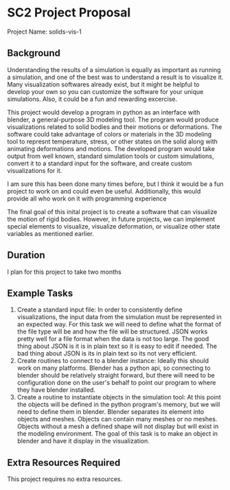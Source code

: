 # SC2 Project Proposal
Project Name: solids-vis-1
## Background
Understanding the results of a simulation is equally as important as running a simulation, and one of the best was to understand a result is to visualize it. Many visualization softwares already exist, but it might be helpful to develop your own so you can customize the software for your unique simulations. Also, it could be a fun and rewarding excercise. 

This project would develop a program in python as an interface with blender, a general-purpose 3D modeling tool. The program would produce visualizations related to solid bodies and their motions or deformations. The software could take advantage of colors or materials in the 3D modeling tool to represnt temperature, stress, or other states on the solid along with animating deformations and motions. The developed program would take output from well known, standard simulation tools or custom simulations, convert it to a standard input for the software, and create custom visualizations for it.

I am sure this has been done many times before, but I think it would be a fun project to work on and could even be useful. Additionally, this would provide all who work on it with programming experience

The final goal of this inital project is to create a software that can visualize the motion of rigid bodies. However, in future projects, we can implement special elements to visualize, visualize deformation, or visualize other state variables as mentioned earlier.

## Duration
I plan for this project to take two months

## Example Tasks

1. Create a standard input file: In order to consistently define visualizations, the input data from the simulation must be represented in an expected way. For this task we will need to define what the format of the file type will be and how the file will be structured. JSON works pretty well for a file format when the data is not too large. The good thing about JSON is it is in plain text so it is easy to edit if needed. The bad thing about JSON is its in plain text so its not very efficient.
2. Create routines to connect to a blender instance: Ideally this should work on many platforms. Blender has a python api, so connecting to blender should be relatively straight forward, but there will need to be configuration done on the user's behalf to point our program to where they have blender installed. 
3. Create a routine to instantiate objects in the simulation tool: At this point the objects will be defined in the python program's memory, but we will need to define them in blender. Blender separates its element into objects and meshes. Objects can contain many meshes or no meshes. Objects without a mesh a defined shape will not display but will exist in the modeling environment. The goal of this task is to make an object in blender and have it display in the visualization.


## Extra Resources Required
This project requires no extra resources.